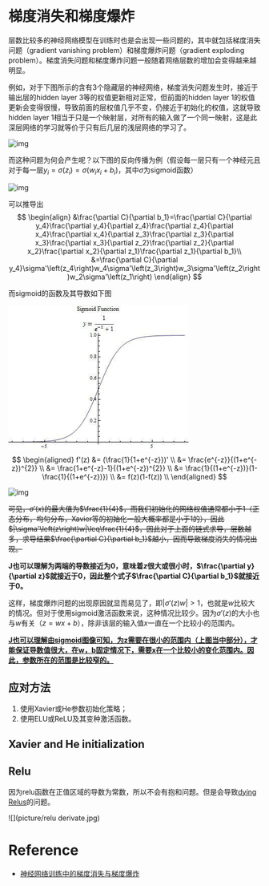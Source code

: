 # 梯度消失和梯度爆炸

层数比较多的神经网络模型在训练时也是会出现一些问题的，其中就包括梯度消失问题（gradient vanishing problem）和梯度爆炸问题（gradient exploding problem）。梯度消失问题和梯度爆炸问题一般随着网络层数的增加会变得越来越明显。

例如，对于下图所示的含有3个隐藏层的神经网络，梯度消失问题发生时，接近于输出层的hidden layer 3等的权值更新相对正常，但前面的hidden layer 1的权值更新会变得很慢，导致前面的层权值几乎不变，仍接近于初始化的权值，这就导致hidden layer 1相当于只是一个映射层，对所有的输入做了一个同一映射，这是此深层网络的学习就等价于只有后几层的浅层网络的学习了。

![img](https://pic3.zhimg.com/80/v2-82873a89ff3c14c1d3b42d1862917f35_hd.jpg)

而这种问题为何会产生呢？以下图的反向传播为例（假设每一层只有一个神经元且对于每一层$y_i=\sigma\left(z_i\right)=\sigma\left(w_ix_i+b_i\right)$，其中$\sigma$为sigmoid函数）

![img](https://pic3.zhimg.com/80/v2-b9e0d6871fbcae05d602bab65620a3ca_hd.jpg)

可以推导出
$$
\begin{align}
&\frac{\partial C}{\partial b_1}=\frac{\partial C}{\partial y_4}\frac{\partial y_4}{\partial z_4}\frac{\partial z_4}{\partial x_4}\frac{\partial x_4}{\partial z_3}\frac{\partial z_3}{\partial x_3}\frac{\partial x_3}{\partial z_2}\frac{\partial z_2}{\partial x_2}\frac{\partial x_2}{\partial z_1}\frac{\partial z_1}{\partial b_1}\\
&=\frac{\partial C}{\partial y_4}\sigma'\left(z_4\right)w_4\sigma'\left(z_3\right)w_3\sigma'\left(z_2\right)w_2\sigma'\left(z_1\right)
\end{align}
$$

而sigmoid的函数及其导数如下图

![](picture/sigmoid.jpg)
$$
\begin{aligned}
f'(z) &= (\frac{1}{1+e^{-z}})' 
\\
&= \frac{e^{-z}}{(1+e^{-z})^{2}} 
\\
&= \frac{1+e^{-z}-1}{(1+e^{-z})^{2}}  
\\
&= \frac{1}{(1+e^{-z})}(1-\frac{1}{(1+e^{-z})}) 
\\
&= f(z)(1-f(z))
\\
\end{aligned}
$$


![img](https://pic4.zhimg.com/80/v2-da5606a2eebd4d9b6ac4095b398dacf5_hd.jpg)

~~可见，$\sigma'\left(x\right)$的最大值为$\frac{1}{4}$，而我们初始化的网络权值通常都小于1（正态分布，均匀分布，Xavier等的初始化一般大概率都是小于1的），因此$|\sigma'\left(z\right)w|\leq\frac{1}{4}$，因此对于上面的链式求导，层数越多，求导结果$\frac{\partial C}{\partial b_1}$越小，因而导致梯度消失的情况出现。~~

**J也可以理解为两端的导数接近为0，意味着$z$很大或很小时，$\frac{\partial y}{\partial z}$就接近于0，因此整个式子$\frac{\partial C}{\partial b_1}$就接近于0。**

这样，梯度爆炸问题的出现原因就显而易见了，即$|\sigma'\left(z\right)w|>1$，也就是$w$比较大的情况。但对于使用sigmoid激活函数来说，这种情况比较少。因为$\sigma'\left(z\right)$的大小也与$w$有关（$z=wx+b$），除非该层的输入值$x$一直在一个比较小的范围内。

**<u>J也可以理解由sigmoid图像可知，为z需要在很小的范围内（上图当中部分），才能保证导数值很大，在w，b固定情况下，需要x在一个比较小的变化范围内。因此，参数所在的范围是比较窄的。</u>**

## 应对方法

1. 使用Xavier或He参数初始化策略；
2. 使用ELU或ReLU及其变种激活函数。

## Xavier and He initialization

## Relu

因为relu函数在正值区域的导数为常数，所以不会有抱和问题。但是会导致[dying Relus](https://datascience.stackexchange.com/questions/5706/what-is-the-dying-relu-problem-in-neural-networks)的问题。

![](picture/relu derivate.jpg)

# Reference

- [神经网络训练中的梯度消失与梯度爆炸](https://zhuanlan.zhihu.com/p/25631496)